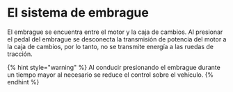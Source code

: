 # El sistema de embrague

El embrague se encuentra entre el motor y la caja de cambios. Al presionar el pedal del embrague se desconecta la transmisión de potencia del motor a la caja de cambios, por lo tanto, no se transmite energía a las ruedas de tracción.

{% hint style="warning" %}
Al conducir presionando el embrague durante un tiempo mayor al necesario se reduce el control sobre el vehículo.
{% endhint %}

